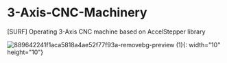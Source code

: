 # 3-Axis-CNC-Machinery
[SURF] Operating 3-Axis CNC machine based on AccelStepper library

![889642241f1aca5818a4ae52f77f93a-removebg-preview (1){: width="10" height="10"}](https://github.com/gunwoo0623/3-Axis-CNC-Machinery/assets/52570227/645fa68f-ef6f-44a1-ace3-e923a24bd926)
